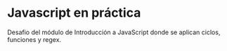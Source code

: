 # Javascript en práctica
Desafio del módulo de Introducción a JavaScript donde se aplican ciclos, funciones y regex.
